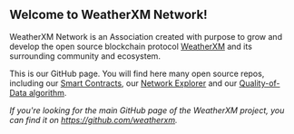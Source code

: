 ## Welcome to WeatherXM Network!

WeatherXM Network is an Association created with purpose to grow and develop the open source blockchain protocol [WeatherXM](https://weatherxm.com/) and its surrounding community and ecosystem.

This is our GitHub page. You will find here many open source repos, including our [Smart Contracts](https://github.com/weatherxm-network/smart-contracts), 
our [Network Explorer](https://github.com/weatherxm-network/explorer) and our [Quality-of-Data algorithm](https://github.com/weatherxm-network/qod).

_If you're looking for the main GitHub page of the WeatherXM project, you can find it on https://github.com/weatherxm._
